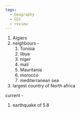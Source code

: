 ```yaml
---
tags:
  - Geography
  - GS1
  - review
---
```

1. Algiers
2. neighbours - 
	1. Tunisia
	2. libya
	3. niger 
	4. mali
	5. Mauritania
	6. morocco
	7. mediterranean sea
3. largest country of North africa

current - 
1. earthquake of 5.8